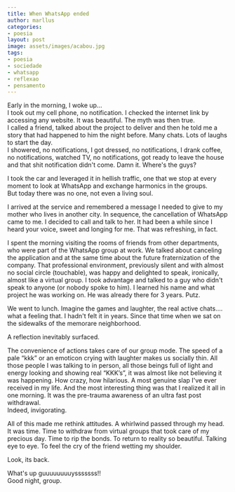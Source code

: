 ```yaml
---
title: When WhatsApp ended
author: marllus
categories:
- poesia
layout: post
image: assets/images/acabou.jpg
tags:
- poesia
- sociedade
- whatsapp
- reflexao
- pensamento
---
```


Early in the morning, I woke up...<br>
I took out my cell phone, no notification. I checked the internet link by accessing any website. It was beautiful. The myth was then true.<br>
I called a friend, talked about the project to deliver and then he told me a story that had happened to him the night before. Many chats. Lots of laughs to start the day.<br>
I showered, no notifications, I got dressed, no notifications, I drank coffee, no notifications, watched TV, no notifications, got ready to leave the house and that shit notification didn't come. Damn it. Where's the guys?<br>

I took the car and leveraged it in hellish traffic, one that we stop at every moment to look at WhatsApp and exchange harmonics in the groups.<br>
But today there was no one, not even a living soul.<br>

I arrived at the service and remembered a message I needed to give to my mother who lives in another city. In sequence, the cancellation of WhatsApp came to me. I decided to call and talk to her. It had been a while since I heard your voice, sweet and longing for me. That was refreshing, in fact.<br>

I spent the morning visiting the rooms of friends from other departments, who were part of the WhatsApp group at work. We talked about canceling the application and at the same time about the future fraternization of the company. That professional environment, previously silent and with almost no social circle (touchable), was happy and delighted to speak, ironically, almost like a virtual group. I took advantage and talked to a guy who didn't speak to anyone (or nobody spoke to him). I learned his name and what project he was working on. He was already there for 3 years. Putz.<br>

We went to lunch. Imagine the games and laughter, the real active chats…. what a feeling that. I hadn't felt it in years. Since that time when we sat on the sidewalks of the memorare neighborhood.<br>

A reflection inevitably surfaced.<br>

The convenience of actions takes care of our group mode. The speed of a pale “kkk” or an emoticon crying with laughter makes us socially thin. All those people I was talking to in person, all those beings full of light and energy looking and showing real “KKK’s”, it was almost like not believing it was happening. How crazy, how hilarious. A most genuine slap I've ever received in my life.
And the most interesting thing was that I realized it all in one morning. It was the pre-trauma awareness of an ultra fast post withdrawal.<br>
Indeed, invigorating.<br>

All of this made me rethink attitudes. A whirlwind passed through my head. It was time. Time to withdraw from virtual groups that took care of my precious day. Time to rip the bonds. To return to reality so beautiful. Talking eye to eye. To feel the cry of the friend wetting my shoulder.<br>

Look, its back.<br>

What's up guuuuuuuuysssssss!!<br>
Good night, group.<br>
